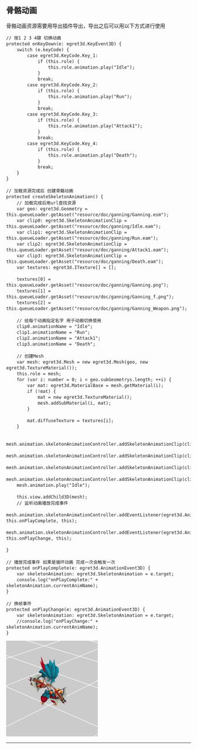 骨骼动画
----------

骨骼动画资源需要用导出插件导出，导出之后可以用以下方式进行使用
 	
    // 按1 2 3 4键 切换动画
    protected onKeyDown(e: egret3d.KeyEvent3D) {
        switch (e.keyCode) {
            case egret3d.KeyCode.Key_1:
                if (this.role) {
                    this.role.animation.play("Idle");
                }
                break;
            case egret3d.KeyCode.Key_2:
                if (this.role) {
                    this.role.animation.play("Run");
                }
                break;
            case egret3d.KeyCode.Key_3:
                if (this.role) {
                    this.role.animation.play("Attack1");
                }
                break;
            case egret3d.KeyCode.Key_4:
                if (this.role) {
                    this.role.animation.play("Death");
                }
                break;
        }
    }

    // 加载资源完成后 创建骨骼动画
    protected createSkeletonAnimation() {
        // 加载完成后用url查找资源 
        var geo: egret3d.Geometry = this.queueLoader.getAsset("resource/doc/ganning/Ganning.esm");
        var clip0: egret3d.SkeletonAnimationClip = this.queueLoader.getAsset("resource/doc/ganning/Idle.eam");
        var clip1: egret3d.SkeletonAnimationClip = this.queueLoader.getAsset("resource/doc/ganning/Run.eam");
        var clip2: egret3d.SkeletonAnimationClip = this.queueLoader.getAsset("resource/doc/ganning/Attack1.eam");
        var clip3: egret3d.SkeletonAnimationClip = this.queueLoader.getAsset("resource/doc/ganning/Death.eam");
        var textures: egret3d.ITexture[] = [];

        textures[0] = this.queueLoader.getAsset("resource/doc/ganning/Ganning.png");
        textures[1] = this.queueLoader.getAsset("resource/doc/ganning/Ganning_f.png");
        textures[2] = this.queueLoader.getAsset("resource/doc/ganning/Ganning_Weapon.png");

        // 给每个动画指定名字 用于动画切换使用
        clip0.animationName = "Idle";
        clip1.animationName = "Run";
        clip2.animationName = "Attack1";
        clip3.animationName = "Death";

        // 创建Mesh
        var mesh: egret3d.Mesh = new egret3d.Mesh(geo, new egret3d.TextureMaterial());
        this.role = mesh;
        for (var i: number = 0; i < geo.subGeometrys.length; ++i) {
            var mat: egret3d.MaterialBase = mesh.getMaterial(i);
            if (!mat) {
                mat = new egret3d.TextureMaterial();
                mesh.addSubMaterial(i, mat);
            }

            mat.diffuseTexture = textures[i];
        }

        mesh.animation.skeletonAnimationController.addSkeletonAnimationClip(clip0);
        mesh.animation.skeletonAnimationController.addSkeletonAnimationClip(clip1);
        mesh.animation.skeletonAnimationController.addSkeletonAnimationClip(clip2);
        mesh.animation.skeletonAnimationController.addSkeletonAnimationClip(clip3);
        mesh.animation.play("Idle");

        this.view.addChild3D(mesh);
        // 监听动画播放完成事件 
        mesh.animation.skeletonAnimationController.addEventListener(egret3d.AnimationEvent3D.EVENT_PLAY_COMPLETE, this.onPlayComplete, this);
        mesh.animation.skeletonAnimationController.addEventListener(egret3d.AnimationEvent3D.EVENT_FRAME_CHANGE, this.onPlayChange, this);

    }

    // 播放完成事件 如果是循环动画 完成一次会触发一次
    protected onPlayComplete(e: egret3d.AnimationEvent3D) {
        var skeletonAnimation: egret3d.SkeletonAnimation = e.target;
        console.log("onPlayComplete:" + skeletonAnimation.currentAnimName);
    }

    // 换帧事件
    protected onPlayChange(e: egret3d.AnimationEvent3D) {
        var skeletonAnimation: egret3d.SkeletonAnimation = e.target;
        //console.log("onPlayChange:" + skeletonAnimation.currentAnimName);
    }

![](Img_0.gif)

----------